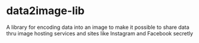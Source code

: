 # data2image-lib
A library for encoding data into an image to make it possible to share data thru image hosting services and sites like Instagram and Facebook secretly
